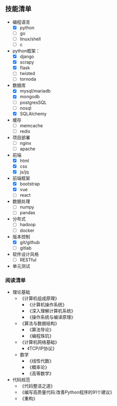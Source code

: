 ## 技能清单
- 编程语言
	- [x] python
	- [ ] go
	- [ ] linux/shell
	- [ ] c
- python框架：
	- [x] django
	- [x] scrapy
	- [x] flask
	- [ ] twisted
	- [ ] tornoda
- 数据库
	- [x] mysql/mariadb
	- [x] mongodb
	- [ ] postgresSQL
	- [ ] nosql
	- [x] SQLAlchemy
- 缓存
	- [ ] memcache
	- [ ] redis
- 项目部署
	- [ ] nginx
	- [ ] apache
- 前端
	- [x] html
	- [x] css
	- [x] js/jq
- 前端框架
	- [x] bootstrap
	- [x] vue
	- [ ] react
- 数据处理
	- [ ] numpy
	- [ ] pandas
- 分布式
	- [ ] hadoop
	- [ ] docker
- 版本控制
	- [x] git/github
	- [ ] gitlab
- 软件设计风格
	- [ ] RESTful
- 单元测试

### 阅读清单
- 理论基础
	- 《计算机组成原理》
		- 《计算机操作系统》
		- 《深入理解计算机系统》
		- 《操作系统与编译原理》
	- 《算法与数据结构》
		- 《算法导论》
		- 《编程珠玑》
	- 《计算机网络基础》
		- 《TCP/IP协议》
	- 数学
		- 《线性代数》
		- 《概率论》
		- 《高等数学》
- 代码规范
	- 《代码整洁之道》
	- 《编写高质量代码:改善Python程序的91个建议》
	- 《重构》






